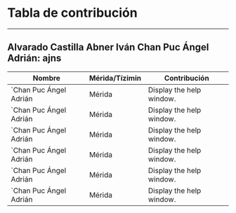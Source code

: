 # Tabla de contribución

---
Alvarado Castilla Abner Iván
Chan Puc Ángel Adrián: ajns
---
| Nombre |  Mérida/Tízimin  | Contribución                    |
| ------------- |------------ |------------------------------ |
| `Chan Puc Ángel Adrián |   Mérida  | Display the help window.       |
| `Chan Puc Ángel Adrián |   Mérida  | Display the help window.       |
| `Chan Puc Ángel Adrián |   Mérida  | Display the help window.       |
| `Chan Puc Ángel Adrián |   Mérida  | Display the help window.       |
| `Chan Puc Ángel Adrián |   Mérida  | Display the help window.       |
| `Chan Puc Ángel Adrián |   Mérida  | Display the help window.       |


